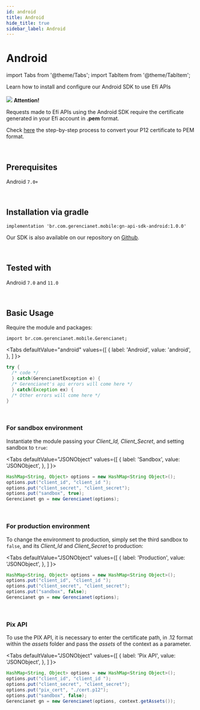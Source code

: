 ```yaml
---
id: android
title: Android
hide_title: true
sidebar_label: Android
---
```

<h1 className="titulo">Android</h1>

<div className="conteudo">

import Tabs from '@theme/Tabs';
import TabItem from '@theme/TabItem';


<!-- Embedding React components with MDX -->
<!-- fontWeight: 'bold', -->

<div class="subtitulo">
    Learn how to install and configure our Android SDK to use Efí APIs
</div>

<br/>

<div class="admonition admonition_caution">
    <div>
        <img src="/img/exclamation-triangle-orange.svg"/> <b>Attention!</b>
    </div>
    <p>Requests made to Efí APIs using the Android SDK require the certificate generated in your Efí account in <strong>.pem</strong> format.</p>
    <p>Check <a href="/en/docs/api-pix/credenciais#conversion-of-p12-certificate-to-pem-format" target="_blank">here</a> the step-by-step process to convert your P12 certificate to PEM format.</p>
</div>
<br/>

## Prerequisites

Android <code>7.0+</code>

<br/>


## Installation via gradle

```
implementation 'br.com.gerencianet.mobile:gn-api-sdk-android:1.0.0'
```

Our SDK is also available on our repository on <a href="https://github.com/gerencianet/gn-api-sdk-android" target="_blank">Github</a>.

<br/>

## Tested with

Android <code>7.0</code> and <code>11.0</code>

<br/>

## Basic Usage

Require the module and packages:


```
import br.com.gerencianet.mobile.Gerencianet;
```

<Tabs
  defaultValue="android"
  values={[
    { label: 'Android', value: 'android', },
  ]
}>

<TabItem value="android">

```java
try {
  /* code */
  } catch(GerencianetException e) {
  /* Gerencianet's api errors will come here */
  } catch(Exception ex) {
  /* Other errors will come here */
}
```

</TabItem>
</Tabs>

<br/>

### For sandbox environment

Instantiate the module passing your *Client_Id, Client_Secret*, and setting sandbox to `true`:


<Tabs
  defaultValue="JSONObject"
  values={[
    { label: 'Sandbox', value: 'JSONObject', },
  ]
}>
<TabItem value="JSONObject">

```java
HashMap<String, Object> options = new HashMap<String Object>();
options.put("client_id", "client_id ");
options.put("client_secret", "client_secret");
options.put("sandbox", true);
Gerencianet gn = new Gerencianet(options);
```

</TabItem>
</Tabs>


<br/>

### For production environment

To change the environment to production, simply set the third sandbox to ``false``, and its *Client_Id* and *Client_Secret* to production:

<Tabs
  defaultValue="JSONObject"
  values={[
    { label: 'Production', value: 'JSONObject', },
  ]
}>
<TabItem value="JSONObject">

```java
HashMap<String, Object> options = new HashMap<String Object>();
options.put("client_id", "client_id ");
options.put("client_secret", "client_secret");
options.put("sandbox", false);
Gerencianet gn = new Gerencianet(options);
```

</TabItem>
</Tabs>

<br/>

### Pix API

To use the PIX API, it is necessary to enter the certificate path, in .12 format within the _assets_ folder and pass the _assets_ of the context as a parameter.

<Tabs
  defaultValue="JSONObject"
  values={[
    { label: 'Pix API', value: 'JSONObject', },
  ]
}>
<TabItem value="JSONObject">

```java
HashMap<String, Object> options = new HashMap<String Object>();
options.put("client_id", "client_id ");
options.put("client_secret", "client_secret");
options.put("pix_cert", "./cert.p12");
options.put("sandbox", false);
Gerencianet gn = new Gerencianet(options, context.getAssets());
```

</TabItem>
</Tabs>


</div>